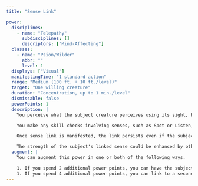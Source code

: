 ```yaml
---
title: "Sense Link"

power:
  disciplines:
    - name: "Telepathy"
      subdisciplines: []
      descriptors: ["Mind-Affecting"]
  classes:
    - name: "Psion/Wilder"
      abbr: ""
      level: 1
  displays: ["Visual"]
  manifestingTime: "1 standard action"
  range: "Medium (100 ft. + 10 ft./level)"
  target: "One willing creature"
  duration: "Concentration, up to 1 min./level"
  dismissable: false
  powerPoints: 1
  description: |
    You perceive what the subject creature perceives using its sight, hearing, taste, or smell. Only one sense is linked, and you cannot switch between senses with the same manifestation.

    You make any skill checks involving senses, such as Spot or Listen, as the subject, and only within the subject's field of view. You lose your Dexterity bonus to AC while directly sensing what the subject senses.

    Once sense link is manifested, the link persists even if the subject moves out of the range of the original manifestation (but the link does not work across planes). You do not control the subject, nor can you communicate with it by means of this power.

    The strength of the subject's linked sense could be enhanced by other powers or items, allowing you the same enhanced sense. You are subject to any gaze attack affecting the subject creature (if you linked vision). If you are blinded or deafened, or suffer some other sensory deprivation, the linked creature functions as an independent sensory organ, and provides you the benefit of the linked sense from its perspective while this power's duration lasts.
  augment: |
    You can augment this power in one or both of the following ways.

    1. If you spend 2 additional power points, you can have the subject perceive one of your senses instead of the other way around.
    1. If you spend 4 additional power points, you can link to a second sense of the same subject.
---
```


